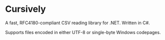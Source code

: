 # Cursively
A fast, RFC4180-compliant CSV reading library for .NET.  Written in C#.

Supports files encoded in either UTF-8 or single-byte Windows codepages.